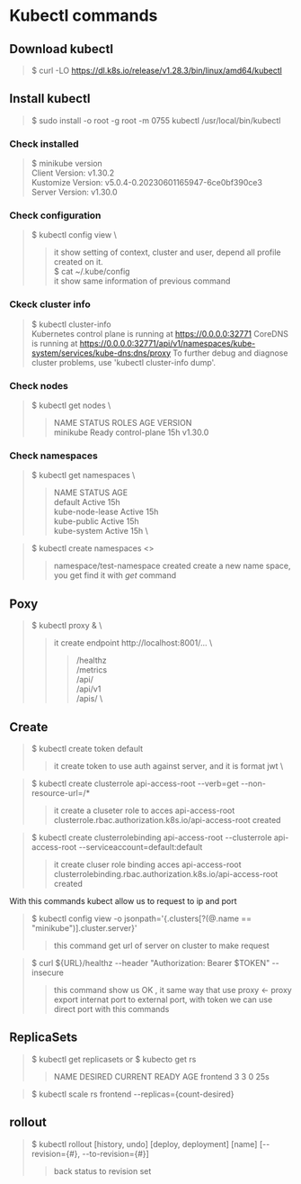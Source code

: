 # **Kubectl** commands

## Download kubectl

> $ curl -LO https://dl.k8s.io/release/v1.28.3/bin/linux/amd64/kubectl

## Install kubectl 

> $ sudo install -o root -g root -m 0755 kubectl /usr/local/bin/kubectl

### Check installed

> $ minikube version \
> Client Version: v1.30.2 \
> Kustomize Version: v5.0.4-0.20230601165947-6ce0bf390ce3 \
> Server Version: v1.30.0

### Check configuration 

> $ kubectl config view \
>> it show setting of context, cluster and user, depend all profile created on it.   \
> $ cat ~/.kube/config \
>> it show same information of previous command

### Ckeck cluster info

> $ kubectl cluster-info \
> Kubernetes control plane is running at https://0.0.0.0:32771
> CoreDNS is running at https://0.0.0.0:32771/api/v1/namespaces/kube-system/services/kube-dns:dns/proxy
> To further debug and diagnose cluster problems, use 'kubectl cluster-info dump'.

### Check nodes

> $ kubectl get nodes \
>> NAME       STATUS   ROLES           AGE   VERSION \
>> minikube   Ready    control-plane   15h   v1.30.0

### Check namespaces

> $ kubectl get namespaces \
>> NAME              STATUS   AGE \
>> default           Active   15h  \
>> kube-node-lease   Active   15h  \
>> kube-public       Active   15h \
>> kube-system       Active   15h \

> $ kubectl create namespaces <<new-name-space>>
>> namespace/test-namespace created
>> create a new name space, you get find it with *get* command

## Poxy

> $ kubectl proxy & \
>> it create endpoint http://localhost:8001/... \
>>> /healthz \
>>> /metrics \
>>> /api/ \
>>> /api/v1 \
>>> /apis/ \

## Create 

> $ kubectl create token default 
>> it create token to use auth against server, and it is format jwt \

> $ kubectl create clusterrole api-access-root --verb=get --non-resource-url=/* 
>> it create a cluseter role to acces api-access-root  \
>> clusterrole.rbac.authorization.k8s.io/api-access-root created

> $ kubectl create clusterrolebinding api-access-root --clusterrole api-access-root --serviceaccount=default:default 
>> it create cluser role binding acces api-access-root \
>> clusterrolebinding.rbac.authorization.k8s.io/api-access-root created

With this commands kubect allow us to request to ip and port 

> $ kubectl config view -o jsonpath='{.clusters[?(@.name == "minikube")].cluster.server}'
>> this command get url of server on cluster to make request

> $ curl ${URL}/healthz --header "Authorization: Bearer $TOKEN" --insecure
>> this command show us OK , it same way that use proxy <- proxy export internat port to external port, with token we can use direct port with this commands

## ReplicaSets

> $ kubectl get replicasets or $ kubecto get rs
>> NAME       DESIRED   CURRENT   READY   AGE
>> frontend   3         3         0       25s

> $ kubectl scale rs frontend --replicas={count-desired}

## rollout

> $ kubectl rollout [history, undo] [deploy, deployment] [name] [--revision={#}, --to-revision={#}]
>> back status to revision set
